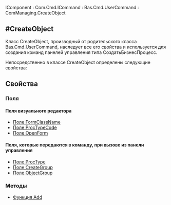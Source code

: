 ﻿---
Title: Команда CreateObject
Keywords: CreateObject, Создать объект, Создать бизнес-процесс
Link: CMP.ComManaging.CreateObject
---

<!--- Навигация
[CMP](#)
-->
IComponent : Com.Cmd.ICommand : Bas.Cmd.UserCommand : ComManaging.CreateObject

#CreateObject 
---
Класс CreateObject, производный от родительского класса Bas.Cmd.UserCommand, наследует все
его свойства и используется для создания команд панелей управления типа СоздатьБизнесПроцесс.

Непосредственно в классе CreateObject определены следующие свойства:


<!---
## Примеры
-->

## Свойства

<!--
### Типы
* [Тип 1](#)
-->

### Поля
#### Поля визуального редактора
* [Поле FormClassName](topic:.Custom.CMPClasses.ComManaging.CreateObject.FormClassName)
* [Поле ProcTypeCode](topic:.Custom.CMPClasses.ComManaging.CreateObject.ProcTypeCode)
* [Поле OpenForm](topic:.Custom.CMPClasses.ComManaging.CreateObject.OpenForm)

#### Поля, которые передаются в команду, при вызове из панели управления
* [Поле ProcType](topic:.Custom.CMPClasses.ComManaging.CreateObject.ProcType)
* [Поле CreateGroup](topic:.Custom.CMPClasses.ComManaging.CreateObject.CreateGroup)
* [Поле ObjectGroup](topic:.Custom.CMPClasses.ComManaging.CreateObject.ObjectGroup)


### Методы
* [Функция Add](topic:.Custom.CMPClasses.ComManaging.CreateObject.Add)
